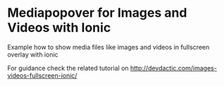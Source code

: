 Mediapopover for Images and Videos with Ionic
======================

Example how to show media files like images and videos in fullscreen overlay with ionic

For guidance check the related tutorial on http://devdactic.com/images-videos-fullscreen-ionic/ ‎
